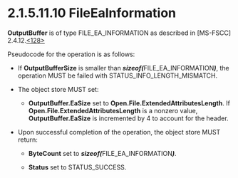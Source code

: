 <html dir="LTR" xmlns:mshelp="http://msdn.microsoft.com/mshelp" xmlns:ddue="http://ddue.schemas.microsoft.com/authoring/2003/5" xmlns:xlink="http://www.w3.org/1999/xlink" xmlns:tool="http://www.microsoft.com/tooltip">
    <head>
        <meta http-equiv="Content-Type" content="text/html; CHARSET=utf-8"></meta>
        <meta name="save" content="history"></meta>
        <title>2.1.5.11.10 FileEaInformation</title>
        <xml>
            <mshelp:toctitle title="2.1.5.11.10 FileEaInformation"></mshelp:toctitle>
            <mshelp:rltitle title="[MS-FSA]: FileEaInformation"></mshelp:rltitle>
            <mshelp:keyword index="A" term="0340c9a1-9cd9-4309-a3c4-ef5c02f481cf"></mshelp:keyword>
            <mshelp:attr name="DCSext.ContentType" value="open specification"></mshelp:attr>
            <mshelp:attr name="AssetID" value="0340c9a1-9cd9-4309-a3c4-ef5c02f481cf"></mshelp:attr>
            <mshelp:attr name="TopicType" value="kbRef"></mshelp:attr>
            <mshelp:attr name="DCSext.Title" value="[MS-FSA]: FileEaInformation" />
        </xml>
    </head>
    <body>
        <div id="header">
            <h1 class="heading">2.1.5.11.10 FileEaInformation</h1>
        </div>
        <div id="mainSection">
            <div id="mainBody">
                <div id="allHistory" class="saveHistory"></div>
                <div id="sectionSection0" class="section" name="collapseableSection">
                    

<p><b>OutputBuffer</b> is of type FILE_EA_INFORMATION as
described in <mshelp:link keywords="efbfe127-73ad-4140-9967-ec6500e66d5e" tabindex="0">[MS-FSCC]</mshelp:link>
<mshelp:link keywords="db6cf109-ead8-441a-b29e-cb2032778b0f" tabindex="0">2.4.12</mshelp:link>.<a id="Appendix_A_Target_128"></a><a href="4e3695bd-7574-4f24-a223-b4679c065b63.md#Appendix_A_128" aria-label="Product behavior note 128">&lt;128&gt;</a></p>

<p>Pseudocode for the operation is as follows:</p>

<ul><li><p><span><span> 
</span></span>If <b>OutputBufferSize</b> is smaller than <b><i>sizeof(</i></b>FILE_EA_INFORMATION<b><i>)</i></b>,
the operation MUST be failed with STATUS_INFO_LENGTH_MISMATCH.</p>

</li><li><p><span><span> 
</span></span>The object store MUST set:</p>

<ul><li><p><span><span>  </span></span><b>OutputBuffer.EaSize</b>
set to <b>Open.File.ExtendedAttributesLength</b>. If <b>Open.File.ExtendedAttributesLength</b>
is a nonzero value, <b>OutputBuffer.EaSize</b> is incremented by 4 to account
for the header.</p>

</li></ul></li><li><p><span><span> 
</span></span>Upon successful completion of the operation, the object store
MUST return:</p>

<ul><li><p><span><span>  </span></span><b>ByteCount</b>
set to <b><i>sizeof(</i></b>FILE_EA_INFORMATION<b><i>)</i></b>.</p>

</li><li><p><span><span>  </span></span><b>Status</b>
set to STATUS_SUCCESS.</p>

</li></ul></li></ul>
                </div>
            </div>
        </div>
    </body>
</html>